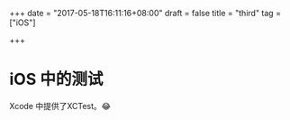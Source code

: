 +++
date = "2017-05-18T16:11:16+08:00"
draft = false
title = "third"
tag = ["iOS"]

+++

# iOS 中的测试

Xcode 中提供了XCTest。😂

